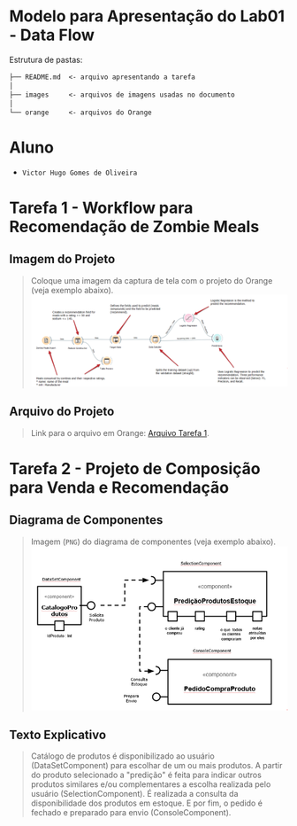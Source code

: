 # Modelo para Apresentação do Lab01 - Data Flow

Estrutura de pastas:

~~~
├── README.md  <- arquivo apresentando a tarefa
│
├── images     <- arquivos de imagens usadas no documento
│
└── orange     <- arquivos do Orange
~~~

# Aluno
* `Victor Hugo Gomes de Oliveira`

# Tarefa 1 - Workflow para Recomendação de Zombie Meals

## Imagem do Projeto
> Coloque uma imagem da captura de tela com o projeto do Orange (veja exemplo abaixo).
![Workflow Orange](images/alterado-orange-zombie-meals-prediction-comments.PNG)

## Arquivo do Projeto
> Link para o arquivo em Orange: [Arquivo Tarefa 1](https://github.com/victorhugoliveira/component2learn/tree/master/labs/2021/01-data-flow/solucoes/victorhugooliveira/orange).

# Tarefa 2 - Projeto de Composição para Venda e Recomendação

## Diagrama de Componentes

> Imagem (`PNG`) do diagrama de componentes (veja exemplo abaixo).
![Diagrama Venda](images/diagrama-componentes-marketplace.PNG)

## Texto Explicativo

> Catálogo de produtos é disponibilizado ao usuário (DataSetComponent) para escolhar de um ou mais produtos. A partir do produto selecionado a "predição" é feita para indicar outros produtos similares e/ou complementares a escolha realizada pelo usuário (SelectionComponent). É realizada a consulta da disponibilidade dos produtos em estoque. E por fim, o pedido é fechado e preparado para envio (ConsoleComponent). 
